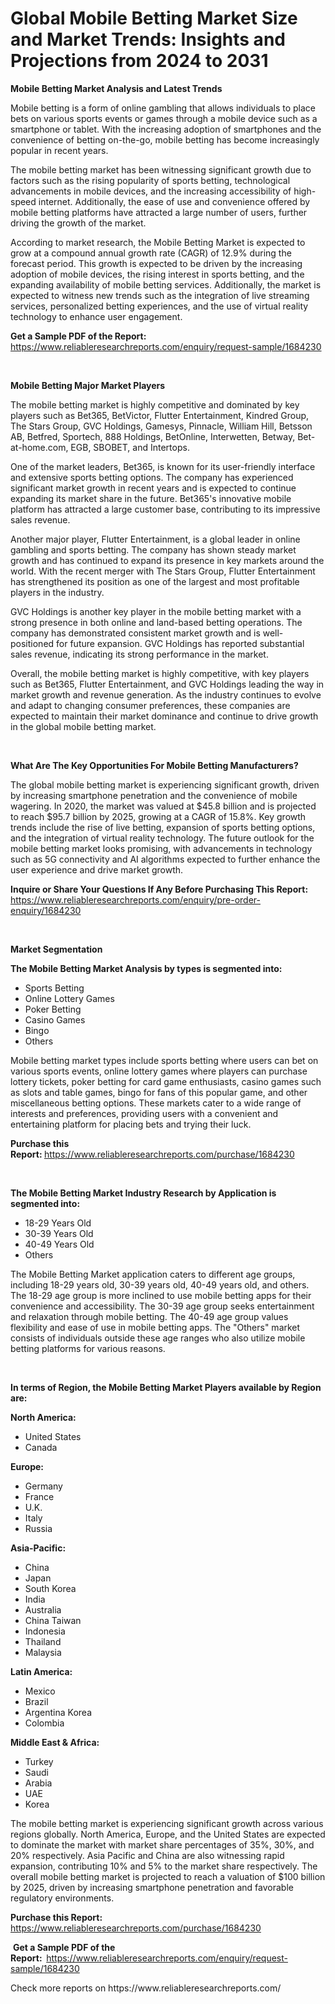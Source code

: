 <p><h1>Global Mobile Betting Market Size and Market Trends: Insights and Projections from 2024 to 2031</h1></p><p><strong>Mobile Betting Market Analysis and Latest Trends</strong></p>
<p><p>Mobile betting is a form of online gambling that allows individuals to place bets on various sports events or games through a mobile device such as a smartphone or tablet. With the increasing adoption of smartphones and the convenience of betting on-the-go, mobile betting has become increasingly popular in recent years.</p><p>The mobile betting market has been witnessing significant growth due to factors such as the rising popularity of sports betting, technological advancements in mobile devices, and the increasing accessibility of high-speed internet. Additionally, the ease of use and convenience offered by mobile betting platforms have attracted a large number of users, further driving the growth of the market.</p><p>According to market research, the Mobile Betting Market is expected to grow at a compound annual growth rate (CAGR) of 12.9% during the forecast period. This growth is expected to be driven by the increasing adoption of mobile devices, the rising interest in sports betting, and the expanding availability of mobile betting services. Additionally, the market is expected to witness new trends such as the integration of live streaming services, personalized betting experiences, and the use of virtual reality technology to enhance user engagement.</p></p>
<p><strong>Get a Sample PDF of the Report:&nbsp;</strong> <a href="https://www.reliableresearchreports.com/enquiry/request-sample/1684230">https://www.reliableresearchreports.com/enquiry/request-sample/1684230</a></p>
<p>&nbsp;</p>
<p><strong>Mobile Betting Major Market Players</strong></p>
<p><p>The mobile betting market is highly competitive and dominated by key players such as Bet365, BetVictor, Flutter Entertainment, Kindred Group, The Stars Group, GVC Holdings, Gamesys, Pinnacle, William Hill, Betsson AB, Betfred, Sportech, 888 Holdings, BetOnline, Interwetten, Betway, Bet-at-home.com, EGB, SBOBET, and Intertops. </p><p>One of the market leaders, Bet365, is known for its user-friendly interface and extensive sports betting options. The company has experienced significant market growth in recent years and is expected to continue expanding its market share in the future. Bet365's innovative mobile platform has attracted a large customer base, contributing to its impressive sales revenue.</p><p>Another major player, Flutter Entertainment, is a global leader in online gambling and sports betting. The company has shown steady market growth and has continued to expand its presence in key markets around the world. With the recent merger with The Stars Group, Flutter Entertainment has strengthened its position as one of the largest and most profitable players in the industry.</p><p>GVC Holdings is another key player in the mobile betting market with a strong presence in both online and land-based betting operations. The company has demonstrated consistent market growth and is well-positioned for future expansion. GVC Holdings has reported substantial sales revenue, indicating its strong performance in the market.</p><p>Overall, the mobile betting market is highly competitive, with key players such as Bet365, Flutter Entertainment, and GVC Holdings leading the way in market growth and revenue generation. As the industry continues to evolve and adapt to changing consumer preferences, these companies are expected to maintain their market dominance and continue to drive growth in the global mobile betting market.</p></p>
<p>&nbsp;</p>
<p><strong>What Are The Key Opportunities For Mobile Betting Manufacturers?</strong></p>
<p><p>The global mobile betting market is experiencing significant growth, driven by increasing smartphone penetration and the convenience of mobile wagering. In 2020, the market was valued at $45.8 billion and is projected to reach $95.7 billion by 2025, growing at a CAGR of 15.8%. Key growth trends include the rise of live betting, expansion of sports betting options, and the integration of virtual reality technology. The future outlook for the mobile betting market looks promising, with advancements in technology such as 5G connectivity and AI algorithms expected to further enhance the user experience and drive market growth.</p></p>
<p><strong>Inquire or Share Your Questions If Any Before Purchasing This Report:</strong> <a href="https://www.reliableresearchreports.com/enquiry/pre-order-enquiry/1684230">https://www.reliableresearchreports.com/enquiry/pre-order-enquiry/1684230</a></p>
<p>&nbsp;</p>
<p><strong>Market Segmentation</strong></p>
<p><strong>The Mobile Betting Market Analysis by types is segmented into:</strong></p>
<p><ul><li>Sports Betting</li><li>Online Lottery Games</li><li>Poker Betting</li><li>Casino Games</li><li>Bingo</li><li>Others</li></ul></p>
<p><p>Mobile betting market types include sports betting where users can bet on various sports events, online lottery games where players can purchase lottery tickets, poker betting for card game enthusiasts, casino games such as slots and table games, bingo for fans of this popular game, and other miscellaneous betting options. These markets cater to a wide range of interests and preferences, providing users with a convenient and entertaining platform for placing bets and trying their luck.</p></p>
<p><strong>Purchase this Report:&nbsp;</strong><a href="https://www.reliableresearchreports.com/purchase/1684230">https://www.reliableresearchreports.com/purchase/1684230</a></p>
<p>&nbsp;</p>
<p><strong>The Mobile Betting Market Industry Research by Application is segmented into:</strong></p>
<p><ul><li>18-29 Years Old</li><li>30-39 Years Old</li><li>40-49 Years Old</li><li>Others</li></ul></p>
<p><p>The Mobile Betting Market application caters to different age groups, including 18-29 years old, 30-39 years old, 40-49 years old, and others. The 18-29 age group is more inclined to use mobile betting apps for their convenience and accessibility. The 30-39 age group seeks entertainment and relaxation through mobile betting. The 40-49 age group values flexibility and ease of use in mobile betting apps. The "Others" market consists of individuals outside these age ranges who also utilize mobile betting platforms for various reasons.</p></p>
<p>&nbsp;</p>
<p><strong>In terms of Region, the Mobile Betting Market Players available by Region are:</strong></p>
<p>
    <p> <strong> North America: </strong>
        <ul>
            <li>United States</li>
            <li>Canada</li>
        </ul>
        </p> 
    <p> <strong> Europe: </strong>
        <ul>
            <li>Germany</li>
            <li>France</li>
            <li>U.K.</li>
            <li>Italy</li>
            <li>Russia</li>
        </ul>
        </p> 
    <p> <strong> Asia-Pacific: </strong>
        <ul>
            <li>China</li>
            <li>Japan</li>
            <li>South Korea</li>
            <li>India</li>
            <li>Australia</li>
            <li>China Taiwan</li>
            <li>Indonesia</li>
            <li>Thailand</li>
            <li>Malaysia</li>
        </ul>
        </p> 
    <p> <strong> Latin America: </strong>
        <ul>
            <li>Mexico</li>
            <li>Brazil</li>
            <li>Argentina Korea</li>
            <li>Colombia</li>
        </ul>
        </p> 
    <p> <strong> Middle East & Africa: </strong>
        <ul>
            <li>Turkey</li>
            <li>Saudi</li>
            <li>Arabia</li>
            <li>UAE</li>
            <li>Korea</li>
        </ul>
    </p>
    </p>
<p><p>The mobile betting market is experiencing significant growth across various regions globally. North America, Europe, and the United States are expected to dominate the market with market share percentages of 35%, 30%, and 20% respectively. Asia Pacific and China are also witnessing rapid expansion, contributing 10% and 5% to the market share respectively. The overall mobile betting market is projected to reach a valuation of $100 billion by 2025, driven by increasing smartphone penetration and favorable regulatory environments.</p></p>
<p><strong>Purchase this Report: </strong><a href="https://www.reliableresearchreports.com/purchase/1684230">https://www.reliableresearchreports.com/purchase/1684230</a></p>
<p>&nbsp;<strong>Get a Sample PDF of the Report:&nbsp;&nbsp;</strong><a href="https://www.reliableresearchreports.com/enquiry/request-sample/1684230">https://www.reliableresearchreports.com/enquiry/request-sample/1684230</a></p>
<p><strong></strong></p>
<p>Check more reports on https://www.reliableresearchreports.com/</p>